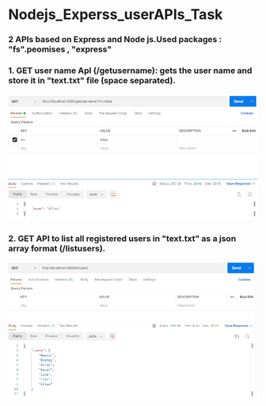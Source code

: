 # Nodejs_Experss_userAPIs_Task

### 2 APIs based on Express and Node js.Used packages : "fs".peomises , "express"


### 1. GET user name ApI (/getusername): gets the user name and store it in "text.txt" file (space separated).

   ![alt text](https://github.com/hadeelsameh/Nodejs_Experss_userAPIs_Task/blob/main/get_user_name_api_test_result.PNG)

   
###   2. GET API to list all registered users in "text.txt" as a json array format (/listusers).
   
   ![alt text](https://github.com/hadeelsameh/Nodejs_Experss_userAPIs_Task/blob/main/list_users_APi_result.PNG)
    
